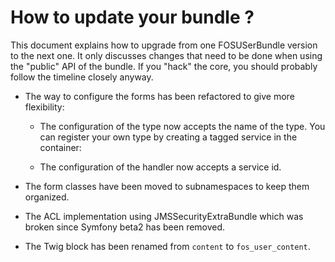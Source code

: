 How to update your bundle ?
===========================

This document explains how to upgrade from one FOSUSerBundle version to
the next one. It only discusses changes that need to be done when using
the "public" API of the bundle. If you "hack" the core, you should probably
follow the timeline closely anyway.

* The way to configure the forms has been refactored to give more flexibility:

    * The configuration of the type now accepts the name of the type. You can
      register your own type by creating a tagged service in the container:

        <tag name="form.type" alias="acme_custom_type" />

    * The configuration of the handler now accepts a service id.

* The form classes have been moved to subnamespaces to keep them organized.

* The ACL implementation using JMSSecurityExtraBundle which was broken
  since Symfony beta2 has been removed.

* The Twig block has been renamed from `content` to `fos_user_content`.
